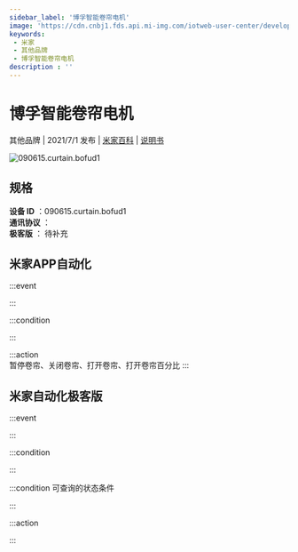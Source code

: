 ```yaml
---
sidebar_label: '博孚智能卷帘电机'
image: 'https://cdn.cnbj1.fds.api.mi-img.com/iotweb-user-center/developer_16790479585311zJJaSzg.png?GalaxyAccessKeyId=AKVGLQWBOVIRQ3XLEW&Expires=9223372036854775807&Signature=Huz2Ey30gI4D9n3O7R7XUmraENI='
keywords: 
 - 米家
 - 其他品牌
 - 博孚智能卷帘电机
description : ''
---
```

# 博孚智能卷帘电机

其他品牌 | 2021/7/1 发布 | [米家百科](https://home.mi.com/webapp/content/baike/product/index.html?model=090615.curtain.bofud1) | [说明书](https://home.mi.com/views/introduction.html?model=090615.curtain.bofud1&region=cn)

![090615.curtain.bofud1](https://cdn.cnbj1.fds.api.mi-img.com/iotweb-user-center/developer_16790479585311zJJaSzg.png?GalaxyAccessKeyId=AKVGLQWBOVIRQ3XLEW&Expires=9223372036854775807&Signature=Huz2Ey30gI4D9n3O7R7XUmraENI=)

## 规格  
> 
**设备 ID** ：090615.curtain.bofud1  
**通讯协议** ：  
**极客版**  ： 待补充 


## 米家APP自动化  

:::event  

:::

:::condition  

:::

:::action   
暂停卷帘、关闭卷帘、打开卷帘、打开卷帘百分比
:::

## 米家自动化极客版  

:::event  

:::

:::condition  

:::

:::condition 可查询的状态条件  

:::

:::action  

:::

        
